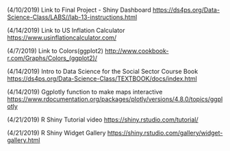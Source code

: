 (4/10/2019) Link to Final Project - Shiny Dashboard
https://ds4ps.org/Data-Science-Class/LABS//lab-13-instructions.html


(4/14/2019) Link to US Inflation Calculator
https://www.usinflationcalculator.com/


(4/7/2019) Link to Colors(ggplot2)
http://www.cookbook-r.com/Graphs/Colors_(ggplot2)/


(4/14/2019) Intro to Data Science for the Social Sector Course Book
https://ds4ps.org/Data-Science-Class/TEXTBOOK/docs/index.html


(4/14/2019) Ggplotly function to make maps interactive
https://www.rdocumentation.org/packages/plotly/versions/4.8.0/topics/ggplotly


(4/21/2019) R Shiny Tutorial video 
https://shiny.rstudio.com/tutorial/

(4/21/2019) R Shiny Widget Gallery
https://shiny.rstudio.com/gallery/widget-gallery.html
